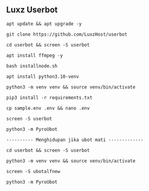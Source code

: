 ## Luxz Userbot
```
apt update && apt upgrade -y
```
```
git clone https://github.com/LuxzHost/userbot
```
```
cd userbot && screen -S userbot
```
```
apt install ffmpeg -y
```
```
bash installnode.sh
```
```
apt install python3.10-venv
```
```
python3 -m venv venv && source venv/bin/activate
```
```
pip3 install -r requirements.txt
```
```
cp sample.env .env && nano .env
```
```
screen -S userbot
```
```
python3 -m PyroUbot
```
```
---------- Menghidupan jika ubot mati -------------
```
```
cd userbot && screen -S userbot
```
```
python3 -m venv venv && source venv/bin/activate
```
```
screen -S ubotalfnew
```
```
python3 -m PyroUbot
```
